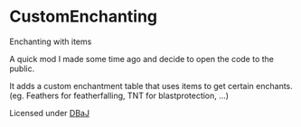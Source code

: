 CustomEnchanting
==============
Enchanting with items

A quick mod I made some time ago and decide to open the code to the public.

It adds a custom enchantment table that uses items to get certain enchants.
(eg. Feathers for featherfalling, TNT for blastprotection, ...)

Licensed under [DBaJ](LICENSE.md)

